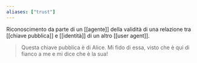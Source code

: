 ```yaml
---
aliases: ["trust"]
---
```


Riconoscimento da parte di un [[agente]] della validità di una relazione tra [[chiave pubblica]] e [[identità]] di un altro [[user agent]].

> Questa chiave pubblica è di Alice. Mi fido di essa, visto che è qui di fianco a me e mi dice che è la sua!
